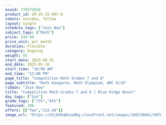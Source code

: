 ```yaml
---
ecwid: 770373650
product_id: CM-25-25-GR7-8
robots: noindex, follow
layout: single
schedule_tags: ["Join Now"]
subject_tags: ["Math"]
price: 249.99
price_unit: per month
duration: Flexible
category: Ongoing
weight: 55
start_date: 2025-08-31
end_date: 2025-05-16
start_time: "10:00 AM"
end_time: "12:00 PM"
page_title: "Competition Math Grades 7 and 8"
page_subtitle: "Math Kangaroo, Math Olympiad, AMC 8/10"
ribbon: "Join Now"
title: "Competition Math Grades 7 and 8 | Blue Ridge Boost"
day_tags: ["Sun"]
grade_tags: ["7th","8th"]
featured: 206
offers: [["Two","212.49"]]
image_url: "https://d2j6dbq0eux0bg.cloudfront.net/images/106136041/5076141195.png"
---
```


